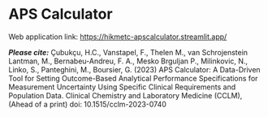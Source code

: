 # APS Calculator

Web application link: https://hikmetc-apscalculator.streamlit.app/

***Please cite:*** Çubukçu, H.C., Vanstapel, F., Thelen M., van Schrojenstein Lantman, M., Bernabeu-Andreu, F. A., Mesko Brguljan P., Milinkovic, N., Linko, S., Panteghini, M., Boursier, G. (2023) APS Calculator: A Data-Driven Tool for Setting Outcome-Based Analytical Performance Specifications for Measurement Uncertainty Using Specific Clinical Requirements and Population Data. Clinical Chemistry and Laboratory Medicine (CCLM), (Ahead of a print) doi: 10.1515/cclm-2023-0740
